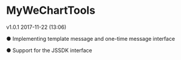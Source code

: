# MyWeChartTools
v1.0.1 2017-11-22 (13:06)

● Implementing template message and one-time message interface

● Support for the JSSDK interface
